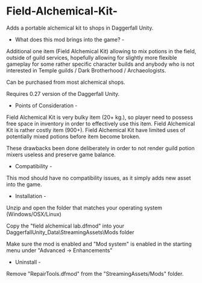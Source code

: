 # Field-Alchemical-Kit-
Adds a portable alchemical kit to shops in Daggerfall Unity.

- What does this mod brings into the game? -

Additional one item (Field Alchemical Kit) allowing to mix potions in the field, outside
of guild services, hopefully allowing for slightly more flexible gameplay for some rather
specific character builds and anybody who is not interested in Temple guilds / Dark Brotherhood /
Archaeologists.

Can be purchased from most alchemical shops. 
           
Requires 0.27 version of the Daggerfall Unity. 

- Points of Consideration -

Field Alchemical Kit is very bulky item (20+ kg.), so player need to possess free space in inventory in order to effectively use this item.
Field Alchemical Kit is rather costly item (900+).
 Field Alchemical Kit have limited uses of potentially mixed potions before item become broken.

These drawbacks been done deliberately in order to not render guild potion mixers useless and preserve game balance.

- Compatibility -

This mod should have no compatibility issues, as it simply adds new asset into the game.

- Installation -

Unzip and open the folder that matches your operating system (Windows/OSX/Linux)

Copy the "field alchemical lab.dfmod" into your DaggerfallUnity_Data\StreamingAssets\Mods folder

Make sure the mod is enabled and "Mod system" is enabled in the starting menu under "Advanced -> Enhancements"

- Uninstall - 

Remove "RepairTools.dfmod" from the "StreamingAssets/Mods" folder.
